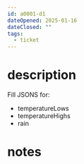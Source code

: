 ```yaml
---
id: a0001-d1
dateOpened: 2025-01-16
dateClosed: ""
tags:
  - ticket
---
```

# description
Fill JSONS for:
- temperatureLows
- temperatureHighs
- rain
# notes